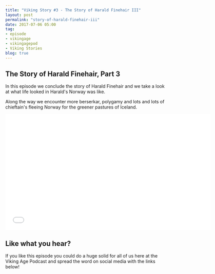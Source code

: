 ```yaml
---
title: "Viking Story #3 - The Story of Harald Finehair III"
layout: post
permalink: "story-of-harald-finehair-iii"
date: 2017-07-06 05:00
tag:
- episode
- vikingage
- vikingagepod
- Viking Stories
blog: true
---
```


## The Story of Harald Finehair, Part 3

	
In this episode we conclude the story of Harald Finehair and we take a look at what life looked in Harald's Norway was like. 

Along the way we encounter more berserkar, polygamy and lots and lots of chieftain's fleeing Norway for the greener pastures of Iceland. 

<iframe style="border: none" src="//html5-player.libsyn.com/embed/episode/id/5509452/height/360/width/640/theme/standard/autonext/no/thumbnail/yes/autoplay/no/preload/no/no_addthis/no/direction/backward/" height="360" width="640" scrolling="no"  allowfullscreen webkitallowfullscreen mozallowfullscreen oallowfullscreen msallowfullscreen></iframe>

## Like what you hear?
If you like this episode you could do a huge solid for all of us here at the Viking Age Podcast and spread the word on social media with the links below!